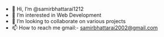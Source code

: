 - 👋 Hi, I’m @samirbhattarai1212
- 👀 I’m interested in Web Development
- 💞️ I’m looking to collaborate on various projects
- 📫 How to reach me gmail:- samirbhattarai2002@gmail.com

